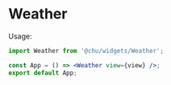 # Weather

Usage:

```jsx
import Weather from '@chu/widgets/Weather';

const App = () => <Weather view={view} />;
export default App;
```
